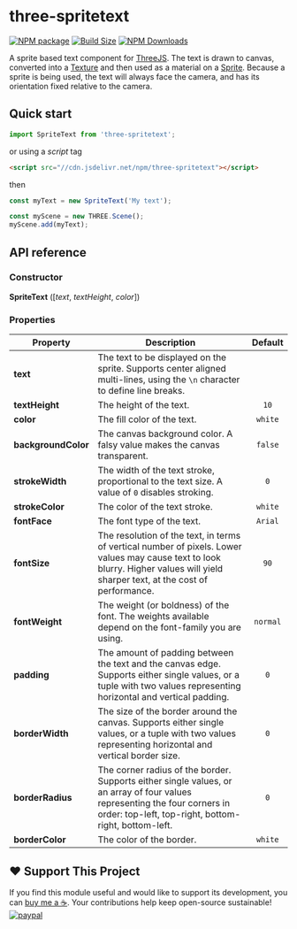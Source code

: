 three-spritetext
==============

[![NPM package][npm-img]][npm-url]
[![Build Size][build-size-img]][build-size-url]
[![NPM Downloads][npm-downloads-img]][npm-downloads-url]

A sprite based text component for [ThreeJS](https://threejs.org/). The text is drawn to canvas, converted into a [Texture](https://threejs.org/docs/#api/textures/Texture) and then used as a material on a [Sprite](https://threejs.org/docs/#api/objects/Sprite).
Because a sprite is being used, the text will always face the camera, and has its orientation fixed relative to the camera.

## Quick start

```js
import SpriteText from 'three-spritetext';
```
or using a *script* tag
```html
<script src="//cdn.jsdelivr.net/npm/three-spritetext"></script>
```
then
```js
const myText = new SpriteText('My text');

const myScene = new THREE.Scene();
myScene.add(myText);
```

## API reference

### Constructor

<b>SpriteText</b> ([<i>text</i>, <i>textHeight</i>, <i>color</i>])

### Properties

| Property | Description | Default |
| --- | --- | :--: |
| <b>text</b> | The text to be displayed on the sprite. Supports center aligned multi-lines, using the `\n` character to define line breaks. ||
| <b>textHeight</b> | The height of the text. | `10` |
| <b>color</b> | The fill color of the text. | `white` |
| <b>backgroundColor</b> | The canvas background color. A falsy value makes the canvas transparent. | `false` |
| <b>strokeWidth</b> | The width of the text stroke, proportional to the text size. A value of `0` disables stroking. | `0` |
| <b>strokeColor</b> | The color of the text stroke. | `white` |
| <b>fontFace</b> | The font type of the text. | `Arial` |
| <b>fontSize</b> | The resolution of the text, in terms of vertical number of pixels. Lower values may cause text to look blurry. Higher values will yield sharper text, at the cost of performance. | `90` |
| <b>fontWeight</b> | The weight (or boldness) of the font. The weights available depend on the font-family you are using. | `normal` |
| <b>padding</b> | The amount of padding between the text and the canvas edge. Supports either single values, or a tuple with two values representing horizontal and vertical padding. | `0` |
| <b>borderWidth</b> | The size of the border around the canvas. Supports either single values, or a tuple with two values representing horizontal and vertical border size. | `0` |
| <b>borderRadius</b> | The corner radius of the border. Supports either single values, or an array of four values representing the four corners in order: top-left, top-right, bottom-right, bottom-left. | `0` |
| <b>borderColor</b> | The color of the border. | `white` |

## ❤️ Support This Project

If you find this module useful and would like to support its development, you can [buy me a ☕](https://www.paypal.com/cgi-bin/webscr?cmd=_donations&business=L398E7PKP47E8&currency_code=USD&source=url). Your contributions help keep open-source sustainable!
[![paypal](https://www.paypalobjects.com/en_US/i/btn/btn_donate_SM.gif)](https://www.paypal.com/cgi-bin/webscr?cmd=_donations&business=L398E7PKP47E8&currency_code=USD&source=url)


[npm-img]: https://img.shields.io/npm/v/three-spritetext
[npm-url]: https://npmjs.org/package/three-spritetext
[build-size-img]: https://img.shields.io/bundlephobia/minzip/three-spritetext
[build-size-url]: https://bundlephobia.com/result?p=three-spritetext
[npm-downloads-img]: https://img.shields.io/npm/dt/three-spritetext
[npm-downloads-url]: https://www.npmtrends.com/three-spritetext
